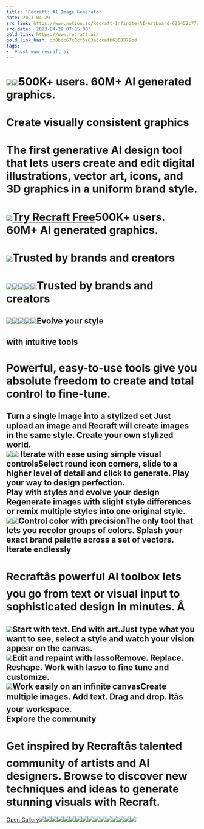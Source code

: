 ```yaml
---
title: 'Recraft: AI Image Generator'
date: 2023-04-29
src_link: https://www.notion.so/Recraft-Infinite-AI-Artboard-625452c77c9a44fa8232220c2216e16d
src_date: '2023-04-29 07:05:00'
gold_link: https://www.recraft.ai/
gold_link_hash: dc0bdc67c0cf5e63a3ccafb6300879cd
tags:
- '#host_www_recraft_ai'
---
```


[![](https://assets-global.website-files.com/655727fe69827d9a402de12c/65e5d437e3854b0ccfbb3e69_Group%204083.svg)](/)![](https://assets-global.website-files.com/655727fe69827d9a402de12c/65afc3d212a421afc264a072_Frame%20135612-3.jpg)500K+ users. 60M+ AI generated graphics.
========================================

Create visually consistent graphics
===================================

The first generative AI design tool that lets users create and edit digital illustrations, vector art, icons, and 3D graphics in a uniform brand style.
=======================================================================================================================================================

[![](https://play.google.com/intl/en_us/badges/static/images/badges/en_badge_web_generic.png)](https://play.google.com/store/apps/details?id=ai.recraft&utm_source=website&utm_campaign=website&pcampaignid=pcampaignidMKT-Other-global-all-co-prtnr-py-PartBadge-Mar2515-1)[Try Recraft Free](https://app.recraft.ai/projects)500K+ users. 60M+ AI generated graphics.
========================================

![](https://assets-global.website-files.com/655727fe69827d9a402de12c/65afc3c312a421afc26487d8_Frame%20135512-2.jpg)Trusted by brands and creators
==============================

![](https://assets-global.website-files.com/655727fe69827d9a402de12c/65aa49a1ce0f43f3be8383a2_Ogilvy.svg)![](https://assets-global.website-files.com/655727fe69827d9a402de12c/65aa49a157b7b81d3ee3cebc_netflix.svg)![](https://assets-global.website-files.com/655727fe69827d9a402de12c/65aa49a1dea066fbb23df775_airbus.svg)![](https://assets-global.website-files.com/655727fe69827d9a402de12c/65aa49a126783da5fc6e1fb6_hubspot.svg)![](https://assets-global.website-files.com/655727fe69827d9a402de12c/65aa49a1e5026815bfa5f3fc_asana.svg)Trusted by brands and creators
==============================

![](https://assets-global.website-files.com/655727fe69827d9a402de12c/65aa49a1ce0f43f3be8383a2_Ogilvy.svg)![](https://assets-global.website-files.com/655727fe69827d9a402de12c/65aa49a157b7b81d3ee3cebc_netflix.svg)![](https://assets-global.website-files.com/655727fe69827d9a402de12c/65aa49a1dea066fbb23df775_airbus.svg)![](https://assets-global.website-files.com/655727fe69827d9a402de12c/65aa49a126783da5fc6e1fb6_hubspot.svg)![](https://assets-global.website-files.com/655727fe69827d9a402de12c/65aa49a1e5026815bfa5f3fc_asana.svg)Evolve your style
-----------------

with intuitive tools
--------------------

Powerful, easy-to-use tools give you absolute freedom to create and total control to fine-tune.
===============================================================================================

Turn a single image into a stylized set Just upload an image and Recraft will create images in the same style. Create your own stylized world.  
![](https://assets-global.website-files.com/655727fe69827d9a402de12c/65a8d199699945aa65ea1f48_Frame%201246.webp)![](https://assets-global.website-files.com/655727fe69827d9a402de12c/65a8d1b9c0a4b86dd5f02782_34Frame%201344.webp) Iterate with ease using simple visual controlsSelect round icon corners, slide to a higher level of detail and click to generate. Play your way to design perfection.   
Play with styles and evolve your design Regenerate images with slight style differences or remix multiple styles into one original style.   
![](https://assets-global.website-files.com/655727fe69827d9a402de12c/65a8d1d02e45a206605c9b09_Frame%201341.webp)![](https://assets-global.website-files.com/655727fe69827d9a402de12c/65a8d1fa712368d0a1e3e0ac_4Frame%201343.webp)Control color with precisionThe only tool that lets you recolor groups of colors. Splash your exact brand palette across a set of vectors.   
Iterate endlessly
-----------------

Recraftâs powerful AI toolbox lets you go from text or visual input to sophisticated design in minutes. Â
===========================================================================================================

![](https://assets-global.website-files.com/655727fe69827d9a402de12c/6583f88deb514e5f8b8efd30_2Frame%201337.webp)Start with text. End with art.Just type what you want to see, select a style and watch your vision appear on the canvas.  
![](https://assets-global.website-files.com/655727fe69827d9a402de12c/6583fee141a163a020026bf9_Frame%201346.webp)Edit and repaint with lassoRemove. Replace. Reshape. Work with lasso to fine tune and customize.  
![](https://assets-global.website-files.com/655727fe69827d9a402de12c/6583f8b460b15ef729ebfd93_Group%204044-2.webp)Work easily on an infinite canvasCreate multiple images. Add text. Drag and drop. Itâs your workspace.  
Explore the community
---------------------

Get inspired by Recraftâs talented community of artists and AI designers. Browse to discover new techniques and ideas to generate stunning visuals with Recraft.
==================================================================================================================================================================

[Open Gallery](https://app.recraft.ai/community)![](https://assets-global.website-files.com/655727fe69827d9a402de12c/65af76b0d018d2d18dd1d317_0017a21d954c92528e558fcc8c5b03ea31d2d042-2.webp)![](https://assets-global.website-files.com/655727fe69827d9a402de12c/65af77fe97bf1fa86165fd28_834e8520eb061293e26204cbd9683a3286f617fa-2.webp)![](https://assets-global.website-files.com/655727fe69827d9a402de12c/65af7956b48a4f988d2902fc_home-office-full-of-computers-working-with-codes.webp)![](https://assets-global.website-files.com/655727fe69827d9a402de12c/65af76bc77d1d2c6a580ab97_c090feabeb9d85cb5163a76b2a36a9cc622d9605-2.webp)![](https://assets-global.website-files.com/655727fe69827d9a402de12c/65a8d297fde87aa48a27a95a_cube-cutout-of-an-isometric-bedroom--professional-.webp)![](https://assets-global.website-files.com/655727fe69827d9a402de12c/65af76b0d018d2d18dd1d317_0017a21d954c92528e558fcc8c5b03ea31d2d042-2.webp)![](https://assets-global.website-files.com/655727fe69827d9a402de12c/65af76bc77d1d2c6a580ab97_c090feabeb9d85cb5163a76b2a36a9cc622d9605-2.webp)![](https://assets-global.website-files.com/655727fe69827d9a402de12c/65af79f8cee257c23aa299d2_Frame%204069.webp)![](https://assets-global.website-files.com/655727fe69827d9a402de12c/65a8d2216cc70a343534f709_red-panda-wearing-glasses-coding-on-a-laptop-in-th.webp)![](https://assets-global.website-files.com/655727fe69827d9a402de12c/65a8d297fde87aa48a27a95a_cube-cutout-of-an-isometric-bedroom--professional-.webp)![](https://assets-global.website-files.com/655727fe69827d9a402de12c/65af7956b48a4f988d2902fc_home-office-full-of-computers-working-with-codes.webp)![](https://assets-global.website-files.com/655727fe69827d9a402de12c/65af77fe97bf1fa86165fd28_834e8520eb061293e26204cbd9683a3286f617fa-2.webp)![](https://assets-global.website-files.com/655727fe69827d9a402de12c/6583fc941d590139bcc993f7_656df0dce0d5c4a1d3b2cff7_zenergize-2.webp)[![](https://assets-global.website-files.com/655727fe69827d9a402de12c/65a6cb28b5063e379f9108d3_Frame%201352.png)](https://techcrunch.com/2024/01/17/can-recrafts-foundational-model-for-graphic-design-swerve-the-ai-controversy/)[![](https://assets-global.website-files.com/655727fe69827d9a402de12c/65a6cb0af71b6148eb17ca71_Frame%201354.png)](https://www.thetimes.co.uk/article/london-startup-recraft-khosla-ventures-yandex-dorogush-times-enterprise-network-62brwkd8s)[![](https://assets-global.website-files.com/655727fe69827d9a402de12c/65a6cb31aff324fd00322de6_Frame%201353.png)](https://www.businessinsider.com/recraft-generative-ai-startup-raises-12-million-from-khosla-ventures-2024-1)